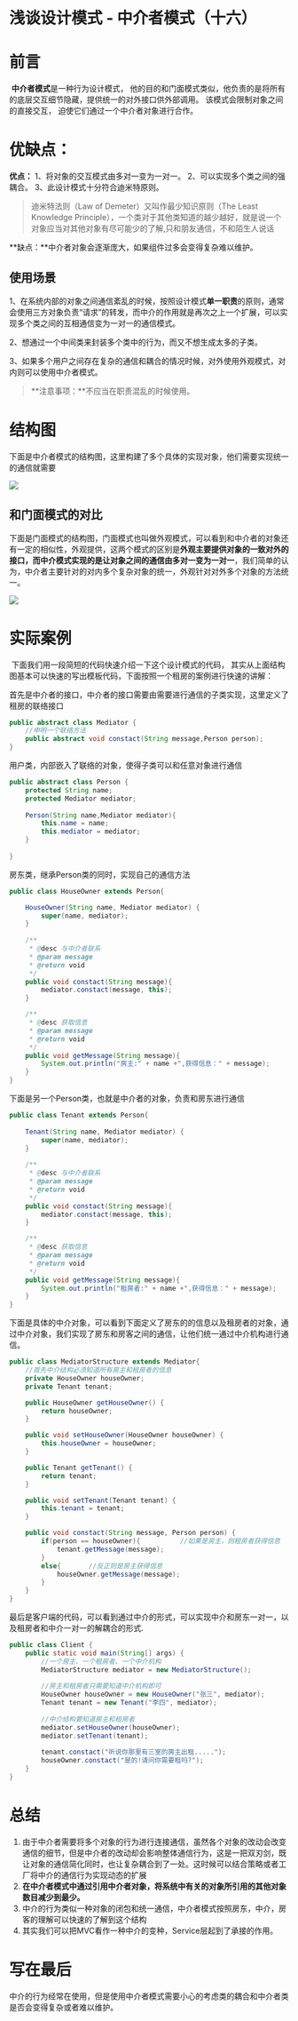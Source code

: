 # 浅谈设计模式 - 中介者模式（十六）

# 前言

​	**中介者模式**是一种行为设计模式， 他的目的和门面模式类似，他负责的是将所有的底层交互细节隐藏，提供统一的对外接口供外部调用。 该模式会限制对象之间的直接交互， 迫使它们通过一个中介者对象进行合作。



# 优缺点：

**优点：** 1、将对象的交互模式由多对一变为一对一。 2、可以实现多个类之间的强耦合。 3、此设计模式十分符合迪米特原则。

> 迪米特法则（Law of Demeter）又叫作最少知识原则（The Least Knowledge Principle），一个类对于其他类知道的越少越好，就是说一个对象应当对其他对象有尽可能少的了解,只和朋友通信，不和陌生人说话

**缺点：**中介者对象会逐渐庞大，如果组件过多会变得复杂难以维护。



## 使用场景 

​	1、在系统内部的对象之间通信紊乱的时候，按照设计模式**单一职责**的原则，通常会使用三方对象负责“请求”的转发，而中介的作用就是再次之上一个扩展，可以实现多个类之间的互相通信变为一对一的通信模式。

​	2、想通过一个中间类来封装多个类中的行为，而又不想生成太多的子类。

​	3、如果多个用户之间存在复杂的通信和耦合的情况时候，对外使用外观模式，对内则可以使用中介者模式。

> **注意事项：**不应当在职责混乱的时候使用。



# 结构图

​	下面是中介者模式的结构图，这里构建了多个具体的实现对象，他们需要实现统一的通信就需要

![](https://gitee.com/lazyTimes/imageReposity/raw/master/img/20211027230458.png)

## 和门面模式的对比

​	下面是门面模式的结构图，门面模式也叫做外观模式，可以看到和中介者的对象还有一定的相似性，外观提供，这两个模式的区别是**外观主要提供对象的一致对外的接口，而中介模式实现的是让对象之间的通信由多对一变为一对一**，我们简单的认为，中介者主要针对的对内多个复杂对象的统一，外观针对对外多个对象的方法统一。

![](https://gitee.com/lazyTimes/imageReposity/raw/master/img/20210303223258.png)

# 实际案例

​	下面我们用一段简短的代码快速介绍一下这个设计模式的代码， 其实从上面结构图基本可以快速的写出模板代码，下面按照一个租房的案例进行快速的讲解：



​	首先是中介者的接口，中介者的接口需要由需要进行通信的子类实现，这里定义了租房的联络接口

```JAVA
public abstract class Mediator {
    //申明一个联络方法
    public abstract void constact(String message,Person person);
}
```

用户类，内部嵌入了联络的对象，使得子类可以和任意对象进行通信

```java
public abstract class Person {
    protected String name;
    protected Mediator mediator;
    
    Person(String name,Mediator mediator){
        this.name = name;
        this.mediator = mediator;
    }
    
}
```

房东类，继承Person类的同时，实现自己的通信方法

```java
public class HouseOwner extends Person{

    HouseOwner(String name, Mediator mediator) {
        super(name, mediator);
    }
    
    /**
     * @desc 与中介者联系
     * @param message
     * @return void
     */
    public void constact(String message){
        mediator.constact(message, this);
    }

    /**
     * @desc 获取信息
     * @param message
     * @return void
     */
    public void getMessage(String message){
        System.out.println("房主:" + name +",获得信息：" + message);
    }
}
```

下面是另一个Person类，也就是中介者的对象，负责和房东进行通信

```java
public class Tenant extends Person{
    
    Tenant(String name, Mediator mediator) {
        super(name, mediator);
    }
    
    /**
     * @desc 与中介者联系
     * @param message
     * @return void
     */
    public void constact(String message){
        mediator.constact(message, this);
    }

    /**
     * @desc 获取信息
     * @param message
     * @return void
     */
    public void getMessage(String message){
        System.out.println("租房者:" + name +",获得信息：" + message);
    }
}
```

下面是具体的中介对象，可以看到下面定义了房东的的信息以及租房者的对象，通过中介对象，我们实现了房东和房客之间的通信，让他们统一通过中介机构进行通信。

```java
public class MediatorStructure extends Mediator{
    //首先中介结构必须知道所有房主和租房者的信息
    private HouseOwner houseOwner;
    private Tenant tenant;

    public HouseOwner getHouseOwner() {
        return houseOwner;
    }

    public void setHouseOwner(HouseOwner houseOwner) {
        this.houseOwner = houseOwner;
    }

    public Tenant getTenant() {
        return tenant;
    }

    public void setTenant(Tenant tenant) {
        this.tenant = tenant;
    }

    public void constact(String message, Person person) {
        if(person == houseOwner){          //如果是房主，则租房者获得信息
            tenant.getMessage(message);
        }
        else{       //反正则是房主获得信息
            houseOwner.getMessage(message);
        }
    }
}
```

最后是客户端的代码，可以看到通过中介的形式，可以实现中介和房东一对一，以及租房者和中介一对一的解耦合的形式.

```java
public class Client {
    public static void main(String[] args) {
        //一个房主、一个租房者、一个中介机构
        MediatorStructure mediator = new MediatorStructure();
        
        //房主和租房者只需要知道中介机构即可
        HouseOwner houseOwner = new HouseOwner("张三", mediator);
        Tenant tenant = new Tenant("李四", mediator);
        
        //中介结构要知道房主和租房者
        mediator.setHouseOwner(houseOwner);
        mediator.setTenant(tenant);
        
        tenant.constact("听说你那里有三室的房主出租.....");
        houseOwner.constact("是的!请问你需要租吗?");
    }
}
```

# 总结

1. 由于中介者需要将多个对象的行为进行连接通信，虽然各个对象的改动会改变通信的细节，但是中介者的改动却会影响整体通信行为，这是一把双刃剑，既让对象的通信简化同时，也让复杂耦合到了一处。这时候可以结合策略或者工厂将中介的通信行为实现动态的扩展
2. **在中介者模式中通过引用中介者对象，将系统中有关的对象所引用的其他对象数目减少到最少。**
3. 中介的行为类似一种对象的闭包和统一通信，中介者模式按照房东，中介，房客的理解可以快速的了解到这个结构
4. 其实我们可以把MVC看作一种中介的变种，Service层起到了承接的作用。



# 写在最后

​	中介的行为经常在使用，但是使用中介者模式需要小心的考虑类的耦合和中介者类是否会变得复杂或者难以维护。